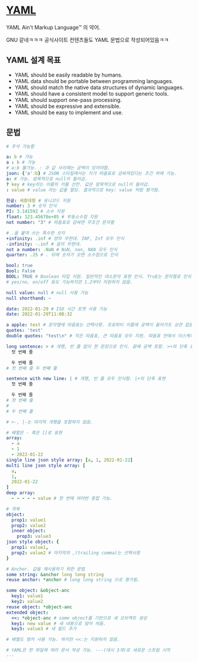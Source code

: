 # [YAML](https://yaml.org/)

YAML Ain't Markup Language™ 의 약어.

GNU 같네ㅋㅋㅋ 공식사이트 컨텐츠들도 YAML 문법으로 작성되어있음ㅋㅋ

## YAML 설계 목표

- YAML should be easily readable by humans.
- YAML data should be portable between programming languages.
- YAML should match the native data structures of dynamic languages.
- YAML should have a consistent model to support generic tools.
- YAML should support one-pass processing.
- YAML should be expressive and extensible.
- YAML should be easy to implement and use.

## 문법

```yaml
# 주석 가능함

a: b # 가능
a : b # 가능
# a:b 불가능. : 과 값 사이에는 공백이 있어야함.
json: {'a':b} # JSON 스타일에서는 키가 따옴표로 감싸져있다는 조건 하에 가능.
a: # 가능. 암묵적으로 null이 들어감.
? key # key라는 이름의 키를 선언. 값은 암묵적으로 null이 들어감.
: value # value 라는 값을 할당. 결과적으로 key: value 처럼 평가됨.

한글: 세종대왕 # 유니코드 지원
number: 3 # 숫자 인식
PI: 3.141592 # 소수 지원
float: 123.45678e+05 # 부동소수점 지원
not number: "3" # 따옴표로 감싸면 무조건 문자열

# .을 붙여 쓰는 특수한 숫자
+infinity: .inf # 양의 무한대. INF, Inf 모두 인식
-infinity: -.inf # 음의 무한대.
not a number: .NaN # NaN, nan, NAN 모두 인식
quarter: .25 # . 뒤에 숫자가 오면 소수점으로 인식

bool: true
Bool: False
BOOL: TRUE # Boolean 타입 지원. 일반적인 대소문자 표현 인식. TruE는 문자열로 인식
# yes/no, on/off 등도 가능하지만 1.2부터 지원하지 않음.

null value: null # null 사용 가능
null shorthand: ~

date: 2022-01-29 # ISO 시간 포맷 사용 가능
date: 2022-01-29T11:08:32

a apple: test # 문자열에 따옴표는 선택사항. 프로퍼티 이름에 공백이 들어가도 상관 없음.
quotes: 'test'
double quotes: "test\n" # 작은 따옴표, 큰 따옴표 모두 지원. 따옴표 안에서 이스케이프 문자 사용 가능.

long sentence: > # 개행, 빈 줄 없이 한 문장으로 인식. 끝에 공백 포함. >+의 단축 표현
  첫 번째 줄

  두 번째 줄
# 첫 번째 줄 두 번째 줄

sentence with new line: | # 개행, 빈 줄 모두 인식함. |+의 단축 표현
  첫 번째 줄

  두 번째 줄
# 첫 번째 줄
#
# 두 번째 줄

# >-, |-는 마지막 개행을 포함하지 않음.

# 배열은 - 혹은 []로 표현
array:
  - a
  - 1
  - 2022-01-22
single line json style array: [a, 1, 2022-01-22]
multi line json style array: [
  a,
  1,
  2022-01-22
]
deep array:
  - - - - - value # 한 번에 여러번 중첩 가능.

# 객체
object:
  prop1: value1
  prop2: value2
  inner object:
    prop3: value3
json style object: {
  prop1: value1,
  prop2: value2 # 마지막의 ,(trailing comma)는 선택사항
}

# Anchor. 값을 재사용하기 위한 문법
some string: &anchor long long string
reuse anchor: *anchor # long long string 으로 평가됨.

some object: &object-anc
  key1: value1
  key2: value2
reuse object: *object-anc
extended object:
  <<: *object-anc # some object를 기반으로 새 오브젝트 생성
  key1: new value # 새 내용으로 덮어 씌움.
  key3: value3 # 새 필드 추가

# 배열도 앵커 사용 가능. 하지만 <<:는 지원하지 않음.

# YAML은 한 파일에 여러 문서 작성 가능. ---(대시 3개)로 새로운 스트림 시작
---

```
